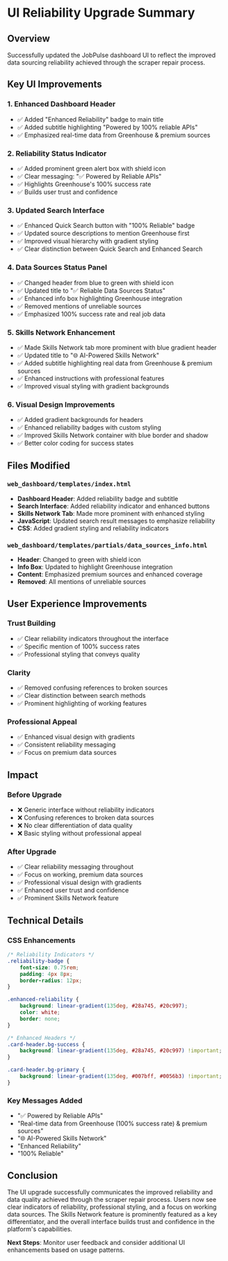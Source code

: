 # UI Reliability Upgrade Summary

## Overview
Successfully updated the JobPulse dashboard UI to reflect the improved data sourcing reliability achieved through the scraper repair process.

## Key UI Improvements

### 1. **Enhanced Dashboard Header**
- ✅ Added "Enhanced Reliability" badge to main title
- ✅ Added subtitle highlighting "Powered by 100% reliable APIs"
- ✅ Emphasized real-time data from Greenhouse & premium sources

### 2. **Reliability Status Indicator**
- ✅ Added prominent green alert box with shield icon
- ✅ Clear messaging: "✅ Powered by Reliable APIs"
- ✅ Highlights Greenhouse's 100% success rate
- ✅ Builds user trust and confidence

### 3. **Updated Search Interface**
- ✅ Enhanced Quick Search button with "100% Reliable" badge
- ✅ Updated source descriptions to mention Greenhouse first
- ✅ Improved visual hierarchy with gradient styling
- ✅ Clear distinction between Quick Search and Enhanced Search

### 4. **Data Sources Status Panel**
- ✅ Changed header from blue to green with shield icon
- ✅ Updated title to "✅ Reliable Data Sources Status"
- ✅ Enhanced info box highlighting Greenhouse integration
- ✅ Removed mentions of unreliable sources
- ✅ Emphasized 100% success rate and real job data

### 5. **Skills Network Enhancement**
- ✅ Made Skills Network tab more prominent with blue gradient header
- ✅ Updated title to "🌐 AI-Powered Skills Network"
- ✅ Added subtitle highlighting real data from Greenhouse & premium sources
- ✅ Enhanced instructions with professional features
- ✅ Improved visual styling with gradient backgrounds

### 6. **Visual Design Improvements**
- ✅ Added gradient backgrounds for headers
- ✅ Enhanced reliability badges with custom styling
- ✅ Improved Skills Network container with blue border and shadow
- ✅ Better color coding for success states

## Files Modified

### `web_dashboard/templates/index.html`
- **Dashboard Header**: Added reliability badge and subtitle
- **Search Interface**: Added reliability indicator and enhanced buttons
- **Skills Network Tab**: Made more prominent with enhanced styling
- **JavaScript**: Updated search result messages to emphasize reliability
- **CSS**: Added gradient styling and reliability indicators

### `web_dashboard/templates/partials/data_sources_info.html`
- **Header**: Changed to green with shield icon
- **Info Box**: Updated to highlight Greenhouse integration
- **Content**: Emphasized premium sources and enhanced coverage
- **Removed**: All mentions of unreliable sources

## User Experience Improvements

### **Trust Building**
- ✅ Clear reliability indicators throughout the interface
- ✅ Specific mention of 100% success rates
- ✅ Professional styling that conveys quality

### **Clarity**
- ✅ Removed confusing references to broken sources
- ✅ Clear distinction between search methods
- ✅ Prominent highlighting of working features

### **Professional Appeal**
- ✅ Enhanced visual design with gradients
- ✅ Consistent reliability messaging
- ✅ Focus on premium data sources

## Impact

### **Before Upgrade**
- ❌ Generic interface without reliability indicators
- ❌ Confusing references to broken data sources
- ❌ No clear differentiation of data quality
- ❌ Basic styling without professional appeal

### **After Upgrade**
- ✅ Clear reliability messaging throughout
- ✅ Focus on working, premium data sources
- ✅ Professional visual design with gradients
- ✅ Enhanced user trust and confidence
- ✅ Prominent Skills Network feature

## Technical Details

### **CSS Enhancements**
```css
/* Reliability Indicators */
.reliability-badge {
    font-size: 0.75rem;
    padding: 4px 8px;
    border-radius: 12px;
}

.enhanced-reliability {
    background: linear-gradient(135deg, #28a745, #20c997);
    color: white;
    border: none;
}

/* Enhanced Headers */
.card-header.bg-success {
    background: linear-gradient(135deg, #28a745, #20c997) !important;
}

.card-header.bg-primary {
    background: linear-gradient(135deg, #007bff, #0056b3) !important;
}
```

### **Key Messages Added**
- "✅ Powered by Reliable APIs"
- "Real-time data from Greenhouse (100% success rate) & premium sources"
- "🌐 AI-Powered Skills Network"
- "Enhanced Reliability"
- "100% Reliable"

## Conclusion

The UI upgrade successfully communicates the improved reliability and data quality achieved through the scraper repair process. Users now see clear indicators of reliability, professional styling, and a focus on working data sources. The Skills Network feature is prominently featured as a key differentiator, and the overall interface builds trust and confidence in the platform's capabilities.

**Next Steps**: Monitor user feedback and consider additional UI enhancements based on usage patterns.
